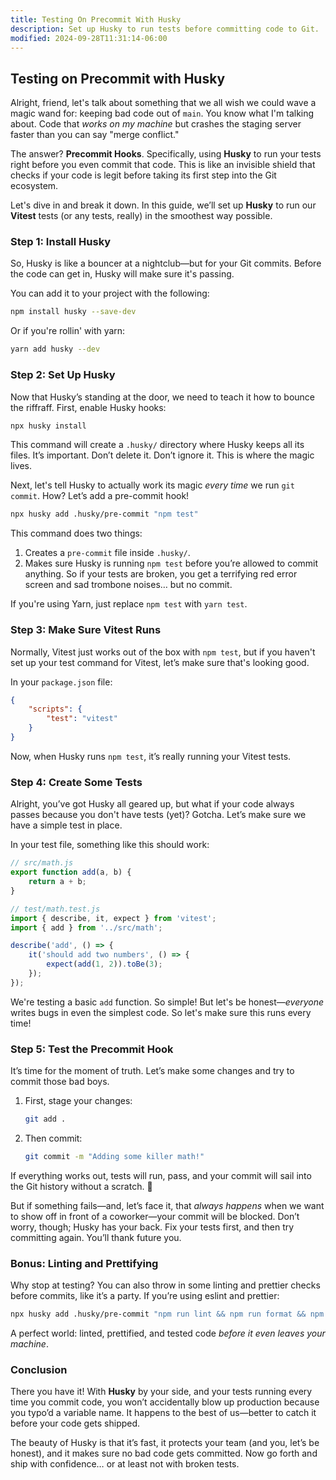 ```yaml
---
title: Testing On Precommit With Husky
description: Set up Husky to run tests before committing code to Git.
modified: 2024-09-28T11:31:14-06:00
---
```


## Testing on Precommit with Husky

Alright, friend, let's talk about something that we all wish we could wave a magic wand for: keeping bad code out of `main`. You know what I'm talking about. Code that *works on my machine* but crashes the staging server faster than you can say "merge conflict."

The answer? **Precommit Hooks**. Specifically, using **Husky** to run your tests right before you even commit that code. This is like an invisible shield that checks if your code is legit before taking its first step into the Git ecosystem.

Let's dive in and break it down. In this guide, we’ll set up **Husky** to run our **Vitest** tests (or any tests, really) in the smoothest way possible.

### Step 1: Install Husky

So, Husky is like a bouncer at a nightclub—but for your Git commits. Before the code can get in, Husky will make sure it's passing.

You can add it to your project with the following:

```bash
npm install husky --save-dev
```

Or if you're rollin' with yarn:

```bash
yarn add husky --dev
```

### Step 2: Set Up Husky

Now that Husky’s standing at the door, we need to teach it how to bounce the riffraff. First, enable Husky hooks:

```bash
npx husky install
```

This command will create a `.husky/` directory where Husky keeps all its files. It’s important. Don’t delete it. Don’t ignore it. This is where the magic lives.

Next, let's tell Husky to actually work its magic *every time* we run `git commit`. How? Let’s add a pre-commit hook!

```bash
npx husky add .husky/pre-commit "npm test"
```

This command does two things:

1. Creates a `pre-commit` file inside `.husky/`.
2. Makes sure Husky is running `npm test` before you’re allowed to commit anything. So if your tests are broken, you get a terrifying red error screen and sad trombone noises… but no commit.

If you're using Yarn, just replace `npm test` with `yarn test`.

### Step 3: Make Sure Vitest Runs

Normally, Vitest just works out of the box with `npm test`, but if you haven't set up your test command for Vitest, let’s make sure that's looking good.

In your `package.json` file:

```json
{
	"scripts": {
		"test": "vitest"
	}
}
```

Now, when Husky runs `npm test`, it’s really running your Vitest tests.

### Step 4: Create Some Tests

Alright, you’ve got Husky all geared up, but what if your code always passes because you don't have tests (yet)? Gotcha. Let’s make sure we have a simple test in place.

In your test file, something like this should work:

```javascript
// src/math.js
export function add(a, b) {
	return a + b;
}

// test/math.test.js
import { describe, it, expect } from 'vitest';
import { add } from '../src/math';

describe('add', () => {
	it('should add two numbers', () => {
		expect(add(1, 2)).toBe(3);
	});
});
```

We're testing a basic `add` function. So simple! But let's be honest—*everyone* writes bugs in even the simplest code. So let's make sure this runs every time!

### Step 5: Test the Precommit Hook

It’s time for the moment of truth. Let’s make some changes and try to commit those bad boys.

1. First, stage your changes:

   ```bash
   git add .
   ```

2. Then commit:

   ```bash
   git commit -m "Adding some killer math!"
   ```

If everything works out, tests will run, pass, and your commit will sail into the Git history without a scratch. 🎉

But if something fails—and, let’s face it, that *always happens* when we want to show off in front of a coworker—your commit will be blocked. Don’t worry, though; Husky has your back. Fix your tests first, and then try committing again. You’ll thank future you.

### Bonus: Linting and Prettifying

Why stop at testing? You can also throw in some linting and prettier checks before commits, like it’s a party. If you’re using eslint and prettier:

```bash
npx husky add .husky/pre-commit "npm run lint && npm run format && npm test"
```

A perfect world: linted, prettified, and tested code *before it even leaves your machine*.

### Conclusion

There you have it! With **Husky** by your side, and your tests running every time you commit code, you won’t accidentally blow up production because you typo’d a variable name. It happens to the best of us—better to catch it before your code gets shipped.

The beauty of Husky is that it’s fast, it protects your team (and you, let’s be honest), and it makes sure no bad code gets committed. Now go forth and ship with confidence… or at least not with broken tests.

```ts
```
